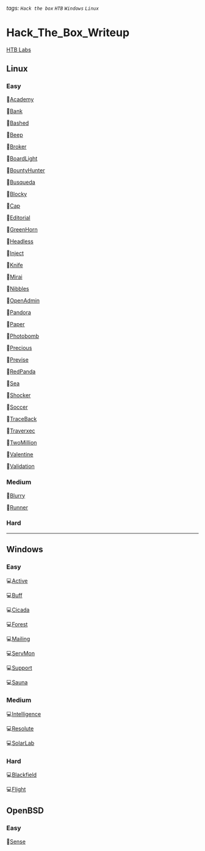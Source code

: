 ###### tags: `Hack the box` `HTB` `Windows` `Linux`

# Hack_The_Box_Writeup
[HTB Labs](https://app.hackthebox.com/home)

## Linux 

### Easy

:penguin:[Academy](Linux/Academy.md)

:penguin:[Bank](Linux/Bank.md)

:penguin:[Bashed](Linux/Bashed.md)

:penguin:[Beep](Linux/Beep.md)

:penguin:[Broker](Linux/Broker.md)

:penguin:[BoardLight](Linux/BoardLight.md)

:penguin:[BountyHunter](Linux/BountyHunter.md)

:penguin:[Busqueda](Linux/Busqueda.md)

:penguin:[Blocky](Linux/Blocky.md)

:penguin:[Cap](Linux/Cap.md)

:penguin:[Editorial](Linux/Editorial.md)

:penguin:[GreenHorn](Linux/GreenHorn.md)

:penguin:[Headless](Linux/Headless.md)

:penguin:[Inject](Linux/Inject.md)

:penguin:[Knife](Linux/Knife.md)

:penguin:[Mirai](Linux/Mirai.md)

:penguin:[Nibbles](Linux/Nibbles.md)

:penguin:[OpenAdmin](Linux/OpenAdmin.md)

:penguin:[Pandora](Linux/Pandora.md)

:penguin:[Paper](Linux/Paper.md)

:penguin:[Photobomb](Linux/Photobomb.md)

:penguin:[Precious](Linux/Precious.md)

:penguin:[Previse](Linux/Previse.md)

:penguin:[RedPanda](Linux/RedPanda.md)

:penguin:[Sea](Linux/Sea.md)

:penguin:[Shocker](Linux/Shocker.md)

:penguin:[Soccer](Linux/Soccer.md)

:penguin:[TraceBack](Linux/TraceBack.md)

:penguin:[Traverxec](Linux/Traverxec.md)

:penguin:[TwoMillion](Linux/TwoMillion.md)

:penguin:[Valentine](Linux/Valentine.md)

:penguin:[Validation](Linux/Validation.md)

### Medium

:penguin:[Blurry](Linux/Blurry.md)

:penguin:[Runner](Linux/Runner.md)

### Hard

---

## Windows

### Easy

:computer:[Active](Windows/Active.md)

:computer:[Buff](Windows/Buff.md)

:computer:[Cicada](Windows/Cicada.md)

:computer:[Forest](Windows/Forest.md)

:computer:[Mailing](Windows/Mailing.md)

:computer:[ServMon](Windows/ServMon.md)

:computer:[Support](Windows/Support.md)

:computer:[Sauna](Windows/Sauna.md)

### Medium

:computer:[Intelligence](Windows/Intelligence.md)

:computer:[Resolute](Windows/Resolute.md)

:computer:[SolarLab](Windows/Solarlab.md)

### Hard

:computer:[Blackfield](Windows/Blackfield.md)

:computer:[Flight](Windows/Flight.md)


## OpenBSD 

### Easy

:blowfish:[Sense](OpenBSD/Sense.md)
